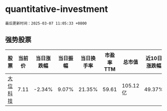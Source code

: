 # quantitative-investment

`最后更新时间：2025-03-07 11:05:33 +0800`

## 强势股票

|股票|当前价|当日涨跌幅|当日振幅|当日换手率|市盈率TTM|总市值|近10日涨跌幅|
|----|----|----|----|----|----|----|----|
|[大位科技](https://xueqiu.com/S/SH600589)|7.11|-2.34%|9.07%|21.35%|59.61|105.12亿|49.37%|
